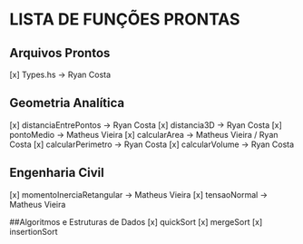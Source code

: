 # LISTA DE FUNÇÕES PRONTAS

## Arquivos Prontos
[x] Types.hs -> Ryan Costa

## Geometria Analítica
[x] distanciaEntrePontos -> Ryan Costa
[x] distancia3D -> Ryan Costa
[x] pontoMedio -> Matheus Vieira
[x] calcularArea -> Matheus Vieira / Ryan Costa
[x] calcularPerimetro -> Ryan Costa
[x] calcularVolume -> Ryan Costa

## Engenharia Civil
[x] momentoInerciaRetangular -> Matheus Vieira
[x] tensaoNormal -> Matheus Vieira

##Algoritmos e Estruturas de Dados
[x] quickSort
[x] mergeSort
[x] insertionSort
